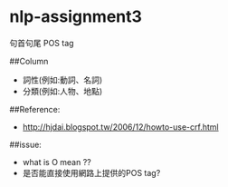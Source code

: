 # nlp-assignment3

句首句尾
POS tag

##Column
* 詞性(例如:動詞、名詞)
* 分類(例如:人物、地點)

##Reference:
* http://hjdai.blogspot.tw/2006/12/howto-use-crf.html

##issue:
* what is O mean ??
* 是否能直接使用網路上提供的POS tag?
